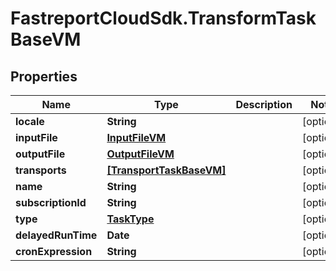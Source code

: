 # FastreportCloudSdk.TransformTaskBaseVM

## Properties

Name | Type | Description | Notes
------------ | ------------- | ------------- | -------------
**locale** | **String** |  | [optional] 
**inputFile** | [**InputFileVM**](InputFileVM.md) |  | [optional] 
**outputFile** | [**OutputFileVM**](OutputFileVM.md) |  | [optional] 
**transports** | [**[TransportTaskBaseVM]**](TransportTaskBaseVM.md) |  | [optional] 
**name** | **String** |  | [optional] 
**subscriptionId** | **String** |  | [optional] 
**type** | [**TaskType**](TaskType.md) |  | [optional] 
**delayedRunTime** | **Date** |  | [optional] 
**cronExpression** | **String** |  | [optional] 


